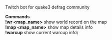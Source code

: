 Twitch bot for quake3 defrag community

**Commands**\
**!wr \<map_name\>** show world record on the map\
**!map \<map_name\>** show map details info\
**!warcup** show current warcup info\
